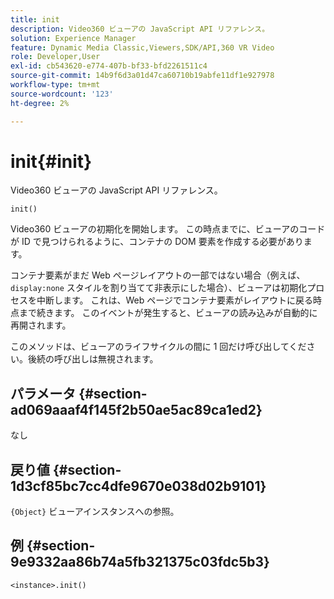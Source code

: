 ```yaml
---
title: init
description: Video360 ビューアの JavaScript API リファレンス。
solution: Experience Manager
feature: Dynamic Media Classic,Viewers,SDK/API,360 VR Video
role: Developer,User
exl-id: cb543620-e774-407b-bf33-bfd2261511c4
source-git-commit: 14b9f6d3a01d47ca60710b19abfe11df1e927978
workflow-type: tm+mt
source-wordcount: '123'
ht-degree: 2%

---
```


# init{#init}

Video360 ビューアの JavaScript API リファレンス。

`init()`

Video360 ビューアの初期化を開始します。 この時点までに、ビューアのコードが ID で見つけられるように、コンテナの DOM 要素を作成する必要があります。

コンテナ要素がまだ Web ページレイアウトの一部ではない場合（例えば、`display:none` スタイルを割り当てて非表示にした場合）、ビューアは初期化プロセスを中断します。 これは、Web ページでコンテナ要素がレイアウトに戻る時点まで続きます。 このイベントが発生すると、ビューアの読み込みが自動的に再開されます。

このメソッドは、ビューアのライフサイクルの間に 1 回だけ呼び出してください。後続の呼び出しは無視されます。

## パラメータ {#section-ad069aaaf4f145f2b50ae5ac89ca1ed2}

なし

## 戻り値 {#section-1d3cf85bc7cc4dfe9670e038d02b9101}

`{Object}` ビューアインスタンスへの参照。

## 例 {#section-9e9332aa86b74a5fb321375c03fdc5b3}

```
<instance>.init()
```
